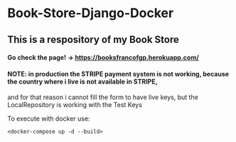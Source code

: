 # Book-Store-Django-Docker

## This is a respository of my Book Store

#### Go check the page! -> https://booksfrancofgp.herokuapp.com/

#### NOTE: in production the STRIPE payment system is not working, because the country where i live is not available in STRIPE, 
and for that reason i cannot fill the form to have live keys, but the LocalRepository is working with the Test Keys

To execute with docker use:

`<docker-compose up -d --build>`

